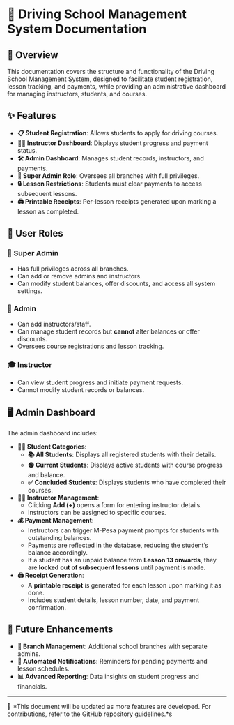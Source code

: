 # 🚗 Driving School Management System Documentation

## 📌 Overview
This documentation covers the structure and functionality of the Driving School Management System, designed to facilitate student registration, lesson tracking, and payments, while providing an administrative dashboard for managing instructors, students, and courses.

## ✨ Features
- **📋 Student Registration**: Allows students to apply for driving courses.
- **🧑‍🏫 Instructor Dashboard**: Displays student progress and payment status.
- **🛠️ Admin Dashboard**: Manages student records, instructors, and payments.
- **👑 Super Admin Role**: Oversees all branches with full privileges.
- **🔒 Lesson Restrictions**: Students must clear payments to access subsequent lessons.
- **🖨️ Printable Receipts**: Per-lesson receipts generated upon marking a lesson as completed.

## 👥 User Roles
### 🔰 Super Admin
- Has full privileges across all branches.
- Can add or remove admins and instructors.
- Can modify student balances, offer discounts, and access all system settings.

### 🏢 Admin
- Can add instructors/staff.
- Can manage student records but **cannot** alter balances or offer discounts.
- Oversees course registrations and lesson tracking.

### 🎓 Instructor
- Can view student progress and initiate payment requests.
- Cannot modify student records or balances.

## 🖥️ Admin Dashboard
The admin dashboard includes:
- **👨‍🎓 Student Categories**:
  - **📚 All Students**: Displays all registered students with their details.
  - **🟢 Current Students**: Displays active students with course progress and balance.
  - **✅ Concluded Students**: Displays students who have completed their courses.
- **👩‍🏫 Instructor Management**:
  - Clicking **Add (+)** opens a form for entering instructor details.
  - Instructors can be assigned to specific courses.
- **💰 Payment Management**:
  - Instructors can trigger M-Pesa payment prompts for students with outstanding balances.
  - Payments are reflected in the database, reducing the student’s balance accordingly.
  - If a student has an unpaid balance from **Lesson 13 onwards**, they are **locked out of subsequent lessons** until payment is made.
- **🖨️ Receipt Generation**:
  - A **printable receipt** is generated for each lesson upon marking it as done.
  - Includes student details, lesson number, date, and payment confirmation.

## 🚀 Future Enhancements
- **🏫 Branch Management**: Additional school branches with separate admins.
- **🔔 Automated Notifications**: Reminders for pending payments and lesson schedules.
- **📊 Advanced Reporting**: Data insights on student progress and financials.

---
📢 *This document will be updated as more features are developed. For contributions, refer to the GitHub repository guidelines.*s